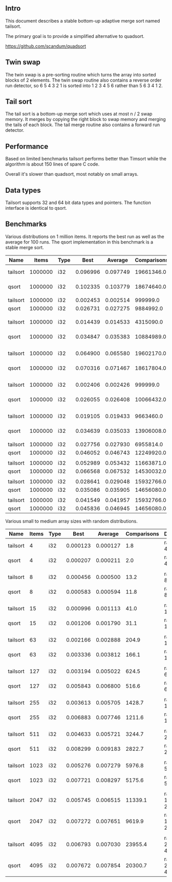 Intro
-----

This document describes a stable bottom-up adaptive merge sort named tailsort.

The primary goal is to provide a simplified alternative to quadsort.

https://github.com/scandum/quadsort

Twin swap
---------
The twin swap is a pre-sorting routine which turns the array into sorted blocks
of 2 elements. The twin swap routine also contains a reverse order run
detector, so 6 5 4 3 2 1 is sorted into 1 2 3 4 5 6 rather than 5 6 3 4 1 2.

Tail sort
---------
The tail sort is a bottom-up merge sort which uses at most n / 2 swap memory.
It merges by copying the right block to swap memory and merging the tails
of each block. The tail merge routine also contains a forward run detector.

Performance
-----------
Based on limited benchmarks tailsort performs better than Timsort while the
algorithm is about 150 lines of spare C code.

Overall it's slower than quadsort, most notably on small arrays.

Data types
----------
Tailsort supports 32 and 64 bit data types and pointers. The function interface
is identical to qsort.

Benchmarks
----------

Various distributions on 1 million items. It reports the best run as well as the
average for 100 runs. The qsort implementation in this benchmark is a stable merge
sort.

|      Name |    Items | Type |     Best |  Average | Comparisons |     Distribution |
| --------- | -------- | ---- | -------- | -------- | ----------- | ---------------- |
|  tailsort |  1000000 |  i32 | 0.096996 | 0.097749 |  19661346.0 |     random order |
|     qsort |  1000000 |  i32 | 0.102335 | 0.103779 |  18674640.0 |     random order |
|           |          |      |          |          |             |                  |
|  tailsort |  1000000 |  i32 | 0.002453 | 0.002514 |    999999.0 |        ascending |
|     qsort |  1000000 |  i32 | 0.026731 | 0.027275 |   9884992.0 |        ascending |
|           |          |      |          |          |             |                  |
|  tailsort |  1000000 |  i32 | 0.014439 | 0.014533 |   4315090.0 |    ascending saw |
|     qsort |  1000000 |  i32 | 0.034847 | 0.035383 |  10884989.0 |    ascending saw |
|           |          |      |          |          |             |                  |
|  tailsort |  1000000 |  i32 | 0.064900 | 0.065580 |  19602170.0 |    generic order |
|     qsort |  1000000 |  i32 | 0.070316 | 0.071467 |  18617804.0 |    generic order |
|           |          |      |          |          |             |                  |
|  tailsort |  1000000 |  i32 | 0.002406 | 0.002426 |    999999.0 | descending order |
|     qsort |  1000000 |  i32 | 0.026055 | 0.026408 |  10066432.0 | descending order |
|           |          |      |          |          |             |                  |
|  tailsort |  1000000 |  i32 | 0.019105 | 0.019433 |   9663460.0 |   descending saw |
|     qsort |  1000000 |  i32 | 0.034639 | 0.035033 |  13906008.0 |   descending saw |
|           |          |      |          |          |             |                  |
|  tailsort |  1000000 |  i32 | 0.027756 | 0.027930 |   6955814.0 |      random tail |
|     qsort |  1000000 |  i32 | 0.046052 | 0.046743 |  12249920.0 |      random tail |
|           |          |      |          |          |             |                  |
|  tailsort |  1000000 |  i32 | 0.052989 | 0.053432 |  11663871.0 |      random half |
|     qsort |  1000000 |  i32 | 0.066568 | 0.067532 |  14530032.0 |      random half |
|           |          |      |          |          |             |                  |
|  tailsort |  1000000 |  i32 | 0.028641 | 0.029048 |  15932766.0 |       wave order |
|     qsort |  1000000 |  i32 | 0.035086 | 0.035905 |  14656080.0 |       wave order |
|           |          |      |          |          |             |                  |
|  tailsort |  1000000 |  i32 | 0.041549 | 0.041957 |  15932766.0 |           stable |
|     qsort |  1000000 |  i32 | 0.045836 | 0.046945 |  14656080.0 |           stable |

Various small to medium array sizes with random distributions.

|      Name |    Items | Type |     Best |  Average | Comparisons |     Distribution |
| --------- | -------- | ---- | -------- | -------- | ----------- | ---------------- |
|  tailsort |        4 |  i32 | 0.000123 | 0.000127 |         1.8 |       random 1-4 |
|     qsort |        4 |  i32 | 0.000207 | 0.000211 |         2.0 |       random 1-4 |
|           |          |      |          |          |             |                  |
|  tailsort |        8 |  i32 | 0.000456 | 0.000500 |        13.2 |       random 5-8 |
|     qsort |        8 |  i32 | 0.000583 | 0.000594 |        11.8 |       random 5-8 |
|           |          |      |          |          |             |                  |
|  tailsort |       15 |  i32 | 0.000996 | 0.001113 |        41.0 |      random 9-15 |
|     qsort |       15 |  i32 | 0.001206 | 0.001790 |        31.1 |      random 9-15 |
|           |          |      |          |          |             |                  |
|  tailsort |       63 |  i32 | 0.002166 | 0.002888 |       204.9 |     random 16-63 |
|     qsort |       63 |  i32 | 0.003336 | 0.003812 |       166.1 |     random 16-63 |
|           |          |      |          |          |             |                  |
|  tailsort |      127 |  i32 | 0.003194 | 0.005022 |       624.5 |    random 64-127 |
|     qsort |      127 |  i32 | 0.005843 | 0.006800 |       516.6 |    random 64-127 |
|           |          |      |          |          |             |                  |
|  tailsort |      255 |  i32 | 0.003613 | 0.005705 |      1428.7 |   random 128-255 |
|     qsort |      255 |  i32 | 0.006883 | 0.007746 |      1211.6 |   random 128-255 |
|           |          |      |          |          |             |                  |
|  tailsort |      511 |  i32 | 0.004633 | 0.005721 |      3244.7 |   random 256-511 |
|     qsort |      511 |  i32 | 0.008299 | 0.009183 |      2822.7 |   random 256-511 |
|           |          |      |          |          |             |                  |
|  tailsort |     1023 |  i32 | 0.005276 | 0.007279 |      5976.8 |  random 512-1023 |
|     qsort |     1023 |  i32 | 0.007721 | 0.008297 |      5175.6 |  random 512-1023 |
|           |          |      |          |          |             |                  |
|  tailsort |     2047 |  i32 | 0.005745 | 0.006515 |     11339.1 | random 1024-2047 |
|     qsort |     2047 |  i32 | 0.007272 | 0.007651 |      9619.9 | random 1024-2047 |
|           |          |      |          |          |             |                  |
|  tailsort |     4095 |  i32 | 0.006793 | 0.007030 |     23955.4 | random 2048-4095 |
|     qsort |     4095 |  i32 | 0.007672 | 0.007854 |     20300.7 | random 2048-4095 |

